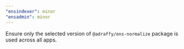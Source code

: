 ```yaml
---
"ensindexer": minor
"ensadmin": minor
---
```


Ensure only the selected version of `@adraffy/ens-normalize` package is used across all apps.
